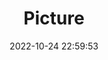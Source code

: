 ---
weight: 1
images:
- /images/edited/188.jpeg
title: Picture
date: 2022-10-24 22:59:53
tags:
- luminar
- work
---